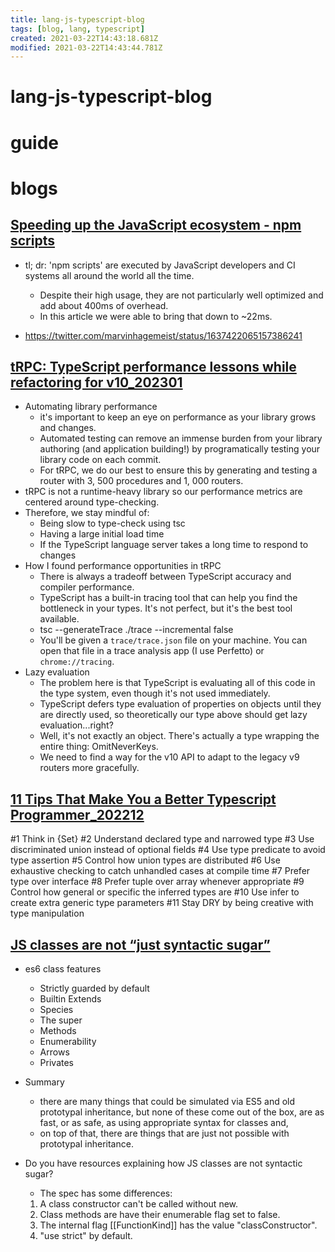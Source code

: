 ```yaml
---
title: lang-js-typescript-blog
tags: [blog, lang, typescript]
created: 2021-03-22T14:43:18.681Z
modified: 2021-03-22T14:43:44.781Z
---
```


# lang-js-typescript-blog

# guide

# blogs

## [Speeding up the JavaScript ecosystem - npm scripts](https://marvinh.dev/blog/speeding-up-javascript-ecosystem-part-4/)

- tl; dr: 'npm scripts' are executed by JavaScript developers and CI systems all around the world all the time. 
  - Despite their high usage, they are not particularly well optimized and add about 400ms of overhead. 
  - In this article we were able to bring that down to ~22ms.

- https://twitter.com/marvinhagemeist/status/1637422065157386241

## [tRPC: TypeScript performance lessons while refactoring for v10_202301](https://trpc.io/blog/typescript-performance-lessons)

- Automating library performance
  - it's important to keep an eye on performance as your library grows and changes. 
  - Automated testing can remove an immense burden from your library authoring (and application building!) by programatically testing your library code on each commit.
  - For tRPC, we do our best to ensure this by generating and testing a router with 3, 500 procedures and 1, 000 routers. 
- tRPC is not a runtime-heavy library so our performance metrics are centered around type-checking. 
- Therefore, we stay mindful of:
  - Being slow to type-check using tsc
  - Having a large initial load time
  - If the TypeScript language server takes a long time to respond to changes
- How I found performance opportunities in tRPC
  - There is always a tradeoff between TypeScript accuracy and compiler performance. 
  - TypeScript has a built-in tracing tool that can help you find the bottleneck in your types. It's not perfect, but it's the best tool available.
  - tsc --generateTrace ./trace --incremental false
  - You'll be given a `trace/trace.json` file on your machine. You can open that file in a trace analysis app (I use Perfetto) or `chrome://tracing`.
- Lazy evaluation
  - The problem here is that TypeScript is evaluating all of this code in the type system, even though it's not used immediately. 
  - TypeScript defers type evaluation of properties on objects until they are directly used, so theoretically our type above should get lazy evaluation...right?
  - Well, it's not exactly an object. There's actually a type wrapping the entire thing: OmitNeverKeys.
  - We need to find a way for the v10 API to adapt to the legacy v9 routers more gracefully. 

## [11 Tips That Make You a Better Typescript Programmer_202212](https://dev.to/zenstack/11-tips-that-help-you-become-a-better-typescript-programmer-4ca1)

#1 Think in {Set}
#2 Understand declared type and narrowed type
#3 Use discriminated union instead of optional fields
#4 Use type predicate to avoid type assertion
#5 Control how union types are distributed
#6 Use exhaustive checking to catch unhandled cases at compile time
#7 Prefer type over interface
#8 Prefer tuple over array whenever appropriate
#9 Control how general or specific the inferred types are
#10 Use infer to create extra generic type parameters
#11 Stay DRY by being creative with type manipulation

## [JS classes are not “just syntactic sugar”](https://webreflection.medium.com/js-classes-are-not-just-syntactic-sugar-28690fedf078)

- es6 class features
  - Strictly guarded by default
  - Builtin Extends
  - Species
  - The super
  - Methods
  - Enumerability
  - Arrows
  - Privates

- Summary
  - there are many things that could be simulated via ES5 and old prototypal inheritance, but none of these come out of the box, are as fast, or as safe, as using appropriate syntax for classes and, 
  - on top of that, there are things that are just not possible with prototypal inheritance.

- Do you have resources explaining how JS classes are not syntactic sugar?
  - The spec has some differences:
  1. A class constructor can't be called without new.
  2. Class methods are have their enumerable flag set to false.
  3. The internal flag [[FunctionKind]] has the value "classConstructor".
  4. "use strict" by default.

